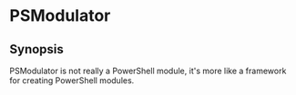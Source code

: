 # PSModulator

## Synopsis

PSModulator is not really a PowerShell module, it's more like a framework for creating PowerShell modules.
